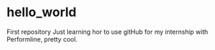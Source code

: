 # hello_world
First repository
Just learning hor to use gitHub for my internship with Performline, pretty cool.
